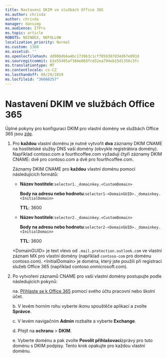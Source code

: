 ```yaml
---
title: Nastavení DKIM ve službách Office 365
ms.author: chrisda
author: chrisda
manager: dansimp
ms.audience: ITPro
ms.topic: article
ROBOTS: NOINDEX, NOFOLLOW
localization_priority: Normal
ms.custom: 1388
ms.assetid: ''
ms.openlocfilehash: dd908db6a4bc1739b3c1cff059387034d67e093d
ms.sourcegitcommit: b3e55405af384e868fcd32ea794eb15d1356c3fc
ms.translationtype: MT
ms.contentlocale: cs-CZ
ms.lasthandoff: 08/29/2019
ms.locfileid: "36666257"
---
```

# <a name="setup-dkim-in-office-365"></a>Nastavení DKIM ve službách Office 365

Úplné pokyny pro konfiguraci DKIM pro vlastní domény ve službách Office 365 jsou [zde](https://docs.microsoft.com/office365/SecurityCompliance/use-dkim-to-validate-outbound-email#what-you-need-to-do-to-manually-set-up-dkim-in-office-365).

1. Pro **každou** vlastní doménu je nutné vytvořit **dva** záznamy DKIM CNAME na hostitelské služby DNS vaší domény (obvykle registrátora domény). Například contoso.com a fourthcoffee.com vyžadují čtyři záznamy DKIM CNAME: dvě pro contoso.com a dvě pro fourthcoffee.com.

   Záznamy DKIM CNAME pro **každou** vlastní doménu pomocí následujících formátů:

   - **Název hostitele**:`selector1._domainkey.<CustomDomain>`

     **Body na adresu nebo hodnotu**:`selector1-<DomainGUID>._domainkey.<InitialDomain>`

     **TTL**: 3600

   - **Název hostitele**:`selector2._domainkey.<CustomDomain>`

     **Body na adresu nebo hodnotu**:`selector2-<DomainGUID>._domainkey.<InitialDomain>`

     **TTL**: 3600

   \<DomainGUID\> je text vlevo od `.mail.protection.outlook.com` ve vlastní záznam MX pro vlastní domény (například `contoso-com` pro doménu contoso.com). \<InitialDomain\> je doména, který jste použili při registraci služeb Office 365 (například contoso.onmicrosoft.com).

2. Po vytvoření záznamů CNAME pro vaší vlastní domény postupujte podle následujících pokynů:

   na. [Přihlaste se k Office 365](https://support.office.microsoft.com/article/e9eb7d51-5430-4929-91ab-6157c5a050b4) pomocí svého účtu pracovní nebo školní účet.

   b. V levém horním rohu vyberte ikonu spouštěče aplikací a zvolte **Správce**.

   c. V levém navigačním **Admin** rozbalte a vyberte **Exchange**.

   d. Přejít na **ochranu** > **DKIM**.

   e. Vyberte doménu a pak zvolte **Povolit** **přihlašovací**zprávy pro tuto doménu s DKIM podpisy. Tento krok opakujte pro každou vlastní doménu.
